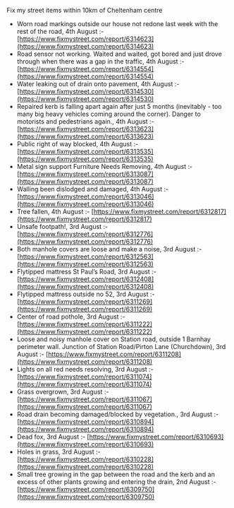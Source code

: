 Fix my street items within 10km of Cheltenham centre

<!-- fix_marker starts -->

- Worn road markings outside our house not redone last week with the rest of the road, 4th August :- [https://www.fixmystreet.com/report/6314623](https://www.fixmystreet.com/report/6314623)
- Road sensor not working. Waited and waited, got bored and just drove through when there was a gap in the traffic, 4th August :- [https://www.fixmystreet.com/report/6314554](https://www.fixmystreet.com/report/6314554)
- Water leaking out of drain onto pavement, 4th August :- [https://www.fixmystreet.com/report/6314530](https://www.fixmystreet.com/report/6314530)
- Repaired kerb is falling apart again after just 5 months (inevitably - too many big heavy vehicles coming around the corner). Danger to motorists and pedestrians again., 4th August :- [https://www.fixmystreet.com/report/6313623](https://www.fixmystreet.com/report/6313623)
- Public right of way blocked, 4th August :- [https://www.fixmystreet.com/report/6313535](https://www.fixmystreet.com/report/6313535)
- Metal sign support Furniture Needs Removing, 4th August :- [https://www.fixmystreet.com/report/6313087](https://www.fixmystreet.com/report/6313087)
- Walling been dislodged and damaged, 4th August :- [https://www.fixmystreet.com/report/6313046](https://www.fixmystreet.com/report/6313046)
- Tree fallen, 4th August :- [https://www.fixmystreet.com/report/6312817](https://www.fixmystreet.com/report/6312817)
- Unsafe footpath!, 3rd August :- [https://www.fixmystreet.com/report/6312776](https://www.fixmystreet.com/report/6312776)
- Both manhole covers are loose and make a noise, 3rd August :- [https://www.fixmystreet.com/report/6312563](https://www.fixmystreet.com/report/6312563)
- Flytipped mattress St Paul’s Road, 3rd August :- [https://www.fixmystreet.com/report/6312408](https://www.fixmystreet.com/report/6312408)
- Flytipped mattress outside no 52, 3rd August :- [https://www.fixmystreet.com/report/6311269](https://www.fixmystreet.com/report/6311269)
- Center of road pothole, 3rd August :- [https://www.fixmystreet.com/report/6311222](https://www.fixmystreet.com/report/6311222)
- Loose and noisy manhole cover on Station road, outside 1 Barnhay perimeter wall. Junction of Station Road/Pirton Lane (Churchdown), 3rd August :- [https://www.fixmystreet.com/report/6311208](https://www.fixmystreet.com/report/6311208)
- Lights on all red needs resolving, 3rd August :- [https://www.fixmystreet.com/report/6311074](https://www.fixmystreet.com/report/6311074)
- Grass overgrown, 3rd August :- [https://www.fixmystreet.com/report/6311067](https://www.fixmystreet.com/report/6311067)
- Road drain becoming damaged/blocked by vegetation., 3rd August :- [https://www.fixmystreet.com/report/6310894](https://www.fixmystreet.com/report/6310894)
- Dead fox, 3rd August :- [https://www.fixmystreet.com/report/6310693](https://www.fixmystreet.com/report/6310693)
- Holes in grass, 3rd August :- [https://www.fixmystreet.com/report/6310228](https://www.fixmystreet.com/report/6310228)
- Small tree growing in the gap between the road and the kerb and an excess of other plants growing and entering the drain, 2nd August :- [https://www.fixmystreet.com/report/6309750](https://www.fixmystreet.com/report/6309750)

<!-- fix_marker ends -->